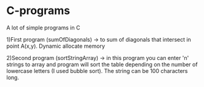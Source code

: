 # C-programs
A lot of simple programs in C

1)First program (sumOfDiagonals) -> to sum of diagonals that intersect in point A(x,y). Dynamic allocate memory 

2)Second program (sortStringArray) -> in this program you can enter 'n' strings to array and program will sort the table depending on the number of lowercase letters (I used bubble sort). The string can be 100 characters long.

